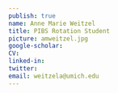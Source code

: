 ```yaml
---
publish: true
name: Anne Marie Weitzel
title: PIBS Rotation Student
picture: amweitzel.jpg
google-scholar: 
CV:
linked-in: 
twitter:
email: weitzela@umich.edu
---
```

